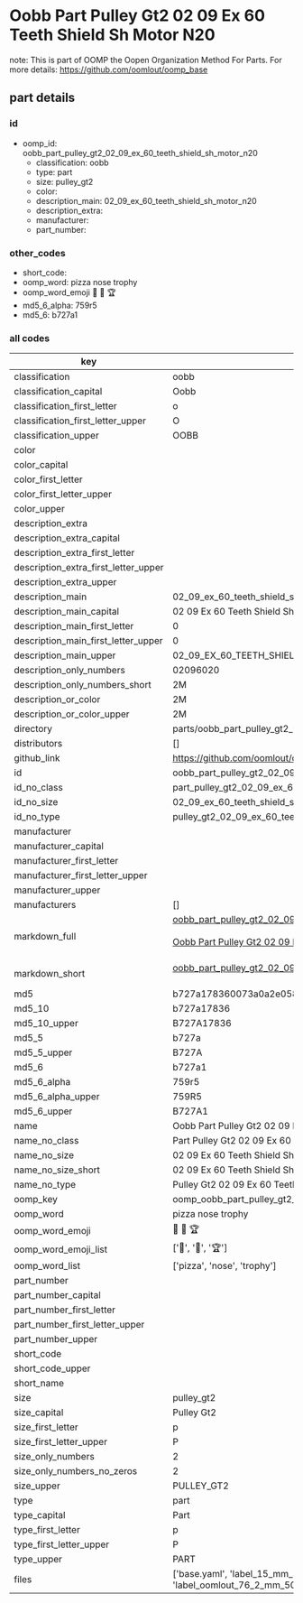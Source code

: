 # Oobb Part Pulley Gt2 02 09 Ex 60 Teeth Shield Sh Motor N20  

note: This is part of OOMP the Oopen Organization Method For Parts. For more details: https://github.com/oomlout/oomp_base

##  part details





### id
* oomp_id: oobb_part_pulley_gt2_02_09_ex_60_teeth_shield_sh_motor_n20
  * classification: oobb
  * type: part
  * size: pulley_gt2
  * color: 
  * description_main: 02_09_ex_60_teeth_shield_sh_motor_n20
  * description_extra: 
  * manufacturer: 
  * part_number: 

### other_codes
* short_code: 
* oomp_word: pizza nose trophy
* oomp_word_emoji :pizza: :nose: :trophy:
* md5_6_alpha: 759r5
* md5_6: b727a1

### all codes 
| key | value |  
| --- | --- |  
| classification | oobb |  
| classification_capital | Oobb |  
| classification_first_letter | o |  
| classification_first_letter_upper | O |  
| classification_upper | OOBB |  
| color |  |  
| color_capital |  |  
| color_first_letter |  |  
| color_first_letter_upper |  |  
| color_upper |  |  
| description_extra |  |  
| description_extra_capital |  |  
| description_extra_first_letter |  |  
| description_extra_first_letter_upper |  |  
| description_extra_upper |  |  
| description_main | 02_09_ex_60_teeth_shield_sh_motor_n20 |  
| description_main_capital | 02 09 Ex 60 Teeth Shield Sh Motor N20 |  
| description_main_first_letter | 0 |  
| description_main_first_letter_upper | 0 |  
| description_main_upper | 02_09_EX_60_TEETH_SHIELD_SH_MOTOR_N20 |  
| description_only_numbers | 02096020 |  
| description_only_numbers_short | 2M |  
| description_or_color | 2M |  
| description_or_color_upper | 2M |  
| directory | parts/oobb_part_pulley_gt2_02_09_ex_60_teeth_shield_sh_motor_n20 |  
| distributors | [] |  
| github_link | https://github.com/oomlout/oomlout_oomp_part_src/tree/main/parts/oobb_part_pulley_gt2_02_09_ex_60_teeth_shield_sh_motor_n20/working |  
| id | oobb_part_pulley_gt2_02_09_ex_60_teeth_shield_sh_motor_n20 |  
| id_no_class | part_pulley_gt2_02_09_ex_60_teeth_shield_sh_motor_n20 |  
| id_no_size | 02_09_ex_60_teeth_shield_sh_motor_n20 |  
| id_no_type | pulley_gt2_02_09_ex_60_teeth_shield_sh_motor_n20 |  
| manufacturer |  |  
| manufacturer_capital |  |  
| manufacturer_first_letter |  |  
| manufacturer_first_letter_upper |  |  
| manufacturer_upper |  |  
| manufacturers | [] |  
| markdown_full | [oobb_part_pulley_gt2_02_09_ex_60_teeth_shield_sh_motor_n20](https://github.com/oomlout/oomlout_oomp_part_src/tree/main/parts/oobb_part_pulley_gt2_02_09_ex_60_teeth_shield_sh_motor_n20/working)<br>[](https://github.com/oomlout/oomlout_oomp_part_src/tree/main/parts/oobb_part_pulley_gt2_02_09_ex_60_teeth_shield_sh_motor_n20/working)<br>[Oobb Part Pulley Gt2 02 09 Ex 60 Teeth Shield Sh Motor N20](https://github.com/oomlout/oomlout_oomp_part_src/tree/main/parts/oobb_part_pulley_gt2_02_09_ex_60_teeth_shield_sh_motor_n20/working)<br><br> |  
| markdown_short | [oobb_part_pulley_gt2_02_09_ex_60_teeth_shield_sh_motor_n20](https://github.com/oomlout/oomlout_oomp_part_src/tree/main/parts/oobb_part_pulley_gt2_02_09_ex_60_teeth_shield_sh_motor_n20/working)<br><br> |  
| md5 | b727a178360073a0a2e0582864064389 |  
| md5_10 | b727a17836 |  
| md5_10_upper | B727A17836 |  
| md5_5 | b727a |  
| md5_5_upper | B727A |  
| md5_6 | b727a1 |  
| md5_6_alpha | 759r5 |  
| md5_6_alpha_upper | 759R5 |  
| md5_6_upper | B727A1 |  
| name | Oobb Part Pulley Gt2 02 09 Ex 60 Teeth Shield Sh Motor N20 |  
| name_no_class | Part Pulley Gt2 02 09 Ex 60 Teeth Shield Sh Motor N20 |  
| name_no_size | 02 09 Ex 60 Teeth Shield Sh Motor N20 |  
| name_no_size_short | 02 09 Ex 60 Teeth Shield Sh Motor N20 |  
| name_no_type | Pulley Gt2 02 09 Ex 60 Teeth Shield Sh Motor N20 |  
| oomp_key | oomp_oobb_part_pulley_gt2_02_09_ex_60_teeth_shield_sh_motor_n20 |  
| oomp_word | pizza nose trophy |  
| oomp_word_emoji | :pizza: :nose: :trophy: |  
| oomp_word_emoji_list | [':pizza:', ':nose:', ':trophy:'] |  
| oomp_word_list | ['pizza', 'nose', 'trophy'] |  
| part_number |  |  
| part_number_capital |  |  
| part_number_first_letter |  |  
| part_number_first_letter_upper |  |  
| part_number_upper |  |  
| short_code |  |  
| short_code_upper |  |  
| short_name |  |  
| size | pulley_gt2 |  
| size_capital | Pulley Gt2 |  
| size_first_letter | p |  
| size_first_letter_upper | P |  
| size_only_numbers | 2 |  
| size_only_numbers_no_zeros | 2 |  
| size_upper | PULLEY_GT2 |  
| type | part |  
| type_capital | Part |  
| type_first_letter | p |  
| type_first_letter_upper | P |  
| type_upper | PART |  
| files | ['base.yaml', 'label_15_mm_30_mm.pdf', 'label_15_mm_30_mm.svg', 'label_76_2_mm_50_8_mm.pdf', 'label_76_2_mm_50_8_mm.svg', 'label_oomlout_76_2_mm_50_8_mm.pdf', 'label_oomlout_76_2_mm_50_8_mm.svg', 'readme.md', 'working.json', 'working.yaml'] |  
